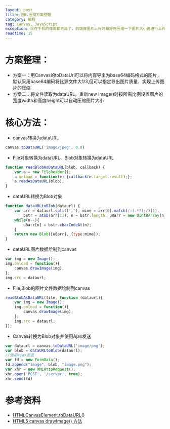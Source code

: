 ```yaml
---
layout: post
title: 图片压缩方案整理
category: 编程
tag: Canvas, JavaScript
exception: 现在手机的像素都老高了，前端做图片上传时最好先压缩一下图片大小再进行上传，这样就避免浪费用户的流量，体验也更好。
readtime: 15
---
```


# 方案整理：
* 方案一：用Canvas的toDataUrl可以将内容导出为base64编码格式的图片，默认采用base64编码将比源文件大1/3,但可以指定导出图片质量，实现上传图片的压缩
* 方案二：将文件读取为dataURL，重新new Image()时按所需比例设置图片的宽度width和高度height可以自动压缩图片大小

# 核心方法：
* canvas转换为dataURL
```javascript
canvas.toDataURL('image/jpeg', 0.8)
```
* File对象转换为dataURL、Blob对象转换为dataURL
```javascript
function readBlobAsDataURL(blob, callback) {
    var a = new FileReader();
    a.onload = function(e) {callback(e.target.result);};
    a.readAsDataURL(blob);
}
```
* dataURL转换为Blob对象
```javascript
function dataURLtoBlob(dataurl) {
    var arr = dataurl.split(','), mime = arr[0].match(/:(.*?);/)[1],
        bstr = atob(arr[1]), n = bstr.length, u8arr = new Uint8Array(n);
    while(n--){
        u8arr[n] = bstr.charCodeAt(n);
    }
    return new Blob([u8arr], {type:mime});
}
```
* dataURL图片数据绘制到canvas
```javascript
var img = new Image();
img.onload = function(){
    canvas.drawImage(img);
};
img.src = dataurl;
```
* File,Blob的图片文件数据绘制到canvas
```javascript
readBlobAsDataURL(file, function (dataurl){
    var img = new Image();
    img.onload = function(){
        canvas.drawImage(img);
    };
    img.src = dataurl;
});
```
* Canvas转换为Blob对象并使用Ajax发送
```javascript
var dataurl = canvas.toDataURL('image/png');
var blob = dataURLtoBlob(dataurl);
//使用ajax发送
var fd = new FormData();
fd.append("image", blob, "image.png");
var xhr = new XMLHttpRequest();
xhr.open('POST', '/server', true);
xhr.send(fd)
```

# 参考资料
* [HTMLCanvasElement.toDataURL()](https://developer.mozilla.org/zh-CN/docs/Web/API/HTMLCanvasElement/toDataURL)
* [HTML5 canvas drawImage() 方法](http://www.w3school.com.cn/tags/canvas_drawimage.asp)